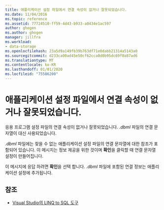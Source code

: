 ```yaml
---
title: 애플리케이션 설정 파일에서 연결 속성이 없거나 잘못되었습니다.
ms.date: 11/04/2016
ms.topic: reference
ms.assetid: 77724510-ff59-4d43-b933-a0434e1ac597
author: ghogen
ms.author: ghogen
manager: jillfra
ms.workload:
- data-storage
ms.openlocfilehash: 23a5d9a149fb39b763df71e0dabb21314a5143a0
ms.sourcegitcommit: d233ca00ad45e50cf62cca0d0b95dc69f0a87ad6
ms.translationtype: MT
ms.contentlocale: ko-KR
ms.lasthandoff: 01/01/2020
ms.locfileid: "75586200"
---
```

# <a name="the-connection-property-in-the-application-settings-file-is-missing-or-incorrect"></a>애플리케이션 설정 파일에서 연결 속성이 없거나 잘못되었습니다.

응용 프로그램 설정 파일의 연결 속성이 없거나 잘못되었습니다. *.dbml* 파일의 연결 문자열이 대신 사용되었습니다.

*.dbml* 파일에는 찾을 수 없는 애플리케이션 설정 파일의 연결 문자열에 대한 참조가 포함되어 있습니다. 이 메시지는 정보 제공을 위한 것이며 **확인**을 클릭할 때 연결 문자열 설정이 만들어집니다.

이 메시지에 응답 하려면 **확인**을 선택 합니다. *.dbml* 파일에 포함된 연결 정보는 애플리케이션 설정에 추가됩니다.

## <a name="see-also"></a>참조

- [Visual Studio의 LINQ to SQL 도구](../data-tools/linq-to-sql-tools-in-visual-studio2.md)
